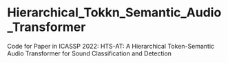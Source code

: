 # Hierarchical_Tokkn_Semantic_Audio_Transformer
Code for Paper in ICASSP 2022: HTS-AT: A Hierarchical Token-Semantic Audio Transformer for Sound Classification and Detection
